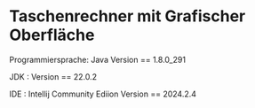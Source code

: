 #   Taschenrechner mit Grafischer Oberfläche

Programmiersprache:   Java                        Version ==  1.8.0_291

JDK               :          Version ==  22.0.2

IDE               :   Intellij Community Ediion   Version ==  2024.2.4
